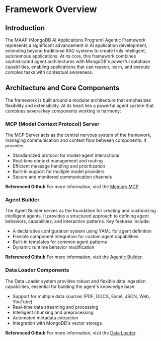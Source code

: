 # Framework Overview

## Introduction
The MAAP (MongoDB AI Applications Program) Agentic Framework represents a significant advancement in AI application development, extending beyond traditional RAG systems to create truly intelligent, autonomous applications. At its core, this framework combines sophisticated agent architectures with MongoDB's powerful database capabilities, enabling applications that can reason, learn, and execute complex tasks with contextual awareness.

## Architecture and Core Components

The framework is built around a modular architecture that emphasizes flexibility and extensibility. At its heart lies a powerful agent system that combines several key components working in harmony:

### MCP (Model Context Protocol) Server
The MCP Server acts as the central nervous system of the framework, managing communication and context flow between components. It provides:
- Standardized protocol for model-agent interactions
- Real-time context management and routing
- Efficient message handling and prioritization
- Built-in support for multiple model providers
- Secure and monitored communication channels

**Referenced Github**
For more information, visit the [Memory MCP](https://github.com/mongodb-partners/memory-mcp).

### Agent Builder
The Agent Builder serves as the foundation for creating and customizing intelligent agents. It provides a structured approach to defining agent behaviors, capabilities, and interaction patterns. Key features include:
- A declarative configuration system using YAML for agent definition
- Flexible component integration for custom agent capabilities
- Built-in templates for common agent patterns
- Dynamic runtime behavior modification

**Referenced Github**
For more information, visit the [Agentic Builder](https://github.com/ashwin-gangadhar-mdb/maap-agent-builder).

### Data Loader Components
The Data Loader system provides robust and flexible data ingestion capabilities, essential for building the agent's knowledge base:
- Support for multiple data sources (PDF, DOCX, Excel, JSON, Web, YouTube)
- Real-time data streaming and processing
- Intelligent chunking and preprocessing
- Automated metadata extraction
- Integration with MongoDB's vector storage

**Referenced Github**
For more information, visit the [Data Loader](https://github.com/mongodb-partners/maap-data-loader/tree/data-loader).
